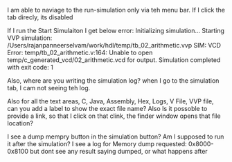 I am able to naviage to the run-simulation only via teh menu bar. If I click the tab direcly, its disabled

If I run the Start Simulaiton I get below error:
Initializing simulation...
Starting VVP simulation: /Users/rajanpanneerselvam/work/hdl/temp/tb_02_arithmetic.vvp
SIM: VCD Error: temp/tb_02_arithmetic.v:164: Unable to open temp/c_generated_vcd/02_arithmetic.vcd for output.
Simulation completed with exit code: 1


Also, where are you writing the simulation log? when I go to the simulation tab, I cam not seeing teh log.

Also for all the text areas, C, Java, Assembly, Hex, Logs, V File, VVP file, can you add a label to show the exact file name? Also Is it possoble to provide a link, so that I click on that clink, the finder window opens that file location?

I see a dump mempry button in the simulation button? Am I supposed to run it after the simulation? I see a log for Memory dump requested: 0x8000-0x8100 but dont see any result saying dumped, or what happens after